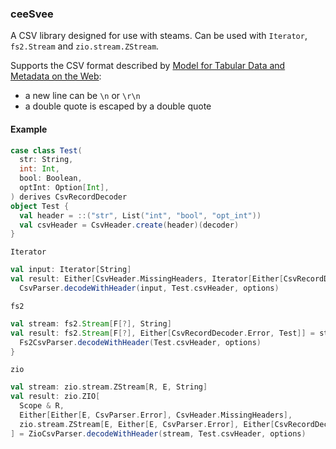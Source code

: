 ### ceeSvee

A CSV library designed for use with steams. Can be used with `Iterator`, `fs2.Stream` and `zio.stream.ZStream`.

Supports the CSV format described by [Model for Tabular Data and Metadata on the Web](https://www.w3.org/TR/2015/REC-tabular-data-model-20151217/#ebnf):
- a new line can be `\n` or `\r\n`
- a double quote is escaped by a double quote 

#### Example

```scala
case class Test(
  str: String,
  int: Int,
  bool: Boolean,
  optInt: Option[Int],
) derives CsvRecordDecoder
object Test {
  val header = ::("str", List("int", "bool", "opt_int"))
  val csvHeader = CsvHeader.create(header)(decoder)
}
```

`Iterator`
```scala
val input: Iterator[String]
val result: Either[CsvHeader.MissingHeaders, Iterator[Either[CsvRecordDecoder.Error, Test]]] =
  CsvParser.decodeWithHeader(input, Test.csvHeader, options)
```

`fs2`
```scala
val stream: fs2.Stream[F[?], String]
val result: fs2.Stream[F[?], Either[CsvRecordDecoder.Error, Test]] = stream.through {
  Fs2CsvParser.decodeWithHeader(Test.csvHeader, options)
}
```

`zio`
```scala
val stream: zio.stream.ZStream[R, E, String]
val result: zio.ZIO[
  Scope & R,
  Either[Either[E, CsvParser.Error], CsvHeader.MissingHeaders],
  zio.stream.ZStream[E, Either[E, CsvParser.Error], Either[CsvRecordDecoder.Error, Test]]
] = ZioCsvParser.decodeWithHeader(stream, Test.csvHeader, options)
```
